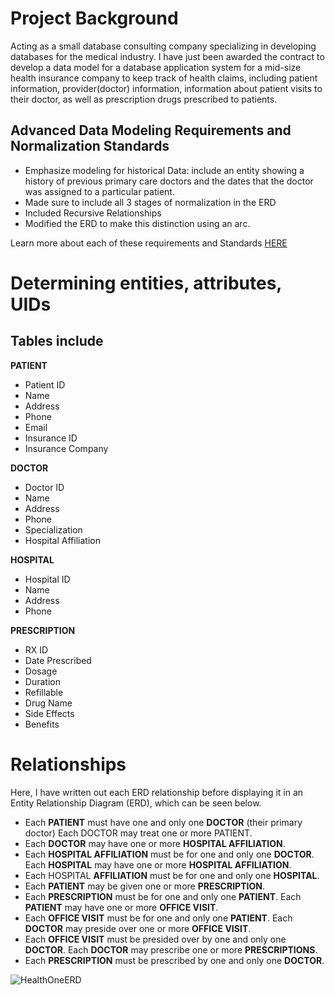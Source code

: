 # Project Background

Acting as a small database consulting company specializing in developing databases for the medical industry. I have just been awarded the contract to develop a data model for a database application system for a mid-size health insurance company to keep track of health claims, including patient information, provider(doctor) information, information about patient visits to their doctor, as well as prescription drugs prescribed to patients.

## Advanced Data Modeling Requirements and Normalization Standards
- Emphasize modeling for historical Data: include an entity showing a history of previous primary care doctors and the dates that the doctor was assigned to a particular patient.
- Made sure to include all 3 stages of normalization in the ERD
- Included Recursive Relationships
- Modified the ERD to make this distinction using an arc.

Learn more about each of these requirements and Standards [HERE]([https://www.example.com](https://github.com/JordanTolliver-88/Database-Normalization-and-Specialized-Relationship-Modeling-Requirements/blob/main/README.md))

# Determining entities, attributes, UIDs
## Tables include
**PATIENT**
-   Patient ID
-   Name
-   Address
-   Phone
-   Email
-   Insurance ID
-   Insurance Company

**DOCTOR**
-   Doctor ID
-   Name
-   Address
-   Phone
-   Specialization
-   Hospital Affiliation

**HOSPITAL**
-   Hospital ID
-   Name
-   Address
-   Phone

**PRESCRIPTION**
-   RX ID
-   Date Prescribed
-   Dosage
-   Duration
-   Refillable
-   Drug Name
-   Side Effects
-   Benefits

# Relationships

Here, I have written out each ERD relationship before displaying it in an Entity Relationship Diagram (ERD), which can be seen below.

- Each **PATIENT** must have one and only one **DOCTOR** (their primary doctor) Each DOCTOR may treat one or more PATIENT.
- Each **DOCTOR** may have one or more **HOSPITAL AFFILIATION**.
- Each **HOSPITAL AFFILIATION** must be for one and only one **DOCTOR**. Each **HOSPITAL** may have one or more **HOSPITAL AFFILIATION**.
- Each HOSPITAL **AFFILIATION** must be for one and only one **HOSPITAL**.
- Each **PATIENT** may be given one or more **PRESCRIPTION**.
- Each **PRESCRIPTION** must be for one and only one **PATIENT**. Each **PATIENT** may have one or more **OFFICE VISIT**.
- Each **OFFICE VISIT** must be for one and only one **PATIENT**. Each **DOCTOR** may preside over one or more **OFFICE VISIT**.
- Each **OFFICE VISIT** must be presided over by one and only one **DOCTOR**. Each **DOCTOR** may prescribe one or more **PRESCRIPTIONS**.
- Each **PRESCRIPTION** must be prescribed by one and only one **DOCTOR**.

![HealthOneERD](https://github.com/user-attachments/assets/31825893-1321-4d00-bc1f-9762461d4372)




